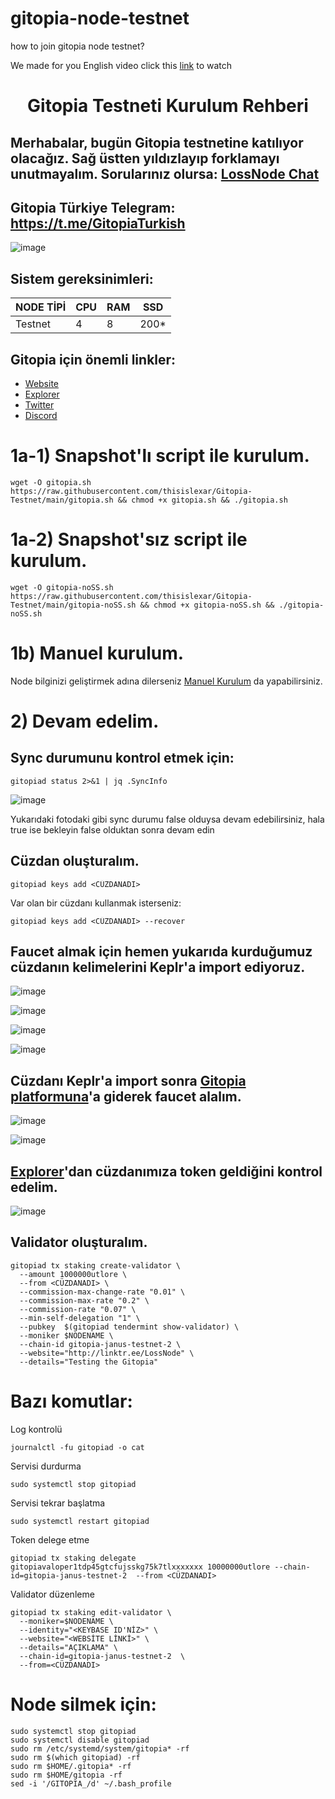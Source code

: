 # gitopia-node-testnet
how to join gitopia node testnet?

We made for you English video click this [link](https://youtu.be/okcFkf1ThgA) to watch 

<h1 align="center">Gitopia Testneti Kurulum Rehberi

## Merhabalar, bugün Gitopia testnetine katılıyor olacağız. Sağ üstten yıldızlayıp forklamayı unutmayalım. Sorularınız olursa: [LossNode Chat](https://t.me/LossNode)


## Gitopia Türkiye Telegram: https://t.me/GitopiaTurkish

![image](https://user-images.githubusercontent.com/101462877/201489822-1d35a702-8d38-4a63-933b-6112b226817f.png)


## Sistem gereksinimleri:
NODE TİPİ | CPU     | RAM      | SSD     |
| ------------- | ------------- | ------------- | -------- |
| Testnet | 4          | 8         | 200*  |

## Gitopia için önemli linkler:
- [Website](https://gitopia.com/)
- [Explorer](https://gitopia.explorers.guru/)
- [Twitter](https://twitter.com/gitopiaDAO)
- [Discord](https://discord.gg/EcwjHedFnp)

# 1a-1) Snapshot'lı script ile kurulum.

```
wget -O gitopia.sh https://raw.githubusercontent.com/thisislexar/Gitopia-Testnet/main/gitopia.sh && chmod +x gitopia.sh && ./gitopia.sh
```

# 1a-2) Snapshot'sız script ile kurulum.

```
wget -O gitopia-noSS.sh https://raw.githubusercontent.com/thisislexar/Gitopia-Testnet/main/gitopia-noSS.sh && chmod +x gitopia-noSS.sh && ./gitopia-noSS.sh
```


# 1b) Manuel kurulum.

Node bilginizi geliştirmek adına dilerseniz [Manuel Kurulum](https://github.com/thisislexar/Gitopia-Testnet/blob/main/gitopia_manual.md) da yapabilirsiniz.


# 2) Devam edelim. 

## Sync durumunu kontrol etmek için:

```
gitopiad status 2>&1 | jq .SyncInfo
``` 

![image](https://user-images.githubusercontent.com/101462877/201514358-41303e3f-6c51-4f12-b3e3-49bcecb3770c.png)

Yukarıdaki fotodaki gibi sync durumu false olduysa devam edebilirsiniz, hala true ise bekleyin false olduktan sonra devam edin

## Cüzdan oluşturalım.
```
gitopiad keys add <CÜZDANADI>
``` 
Var olan bir cüzdanı kullanmak isterseniz:

```
gitopiad keys add <CÜZDANADI> --recover
``` 


## Faucet almak için hemen yukarıda kurduğumuz cüzdanın kelimelerini Keplr'a import ediyoruz.

![image](https://user-images.githubusercontent.com/101462877/201490749-0d060bfa-bca3-4b09-8569-c00f499c8a48.png)

![image](https://user-images.githubusercontent.com/101462877/201490756-32b6b1f1-fdd8-4af1-b3f0-9f18f5a0ad3b.png)

![image](https://user-images.githubusercontent.com/101462877/201490769-99978610-5dba-4758-b4d1-abac5f18a215.png)

![image](https://user-images.githubusercontent.com/101462877/201490784-e00537d8-8c50-4951-9d76-fe78adca8032.png)

## Cüzdanı Keplr'a import sonra [Gitopia platformuna](https://gitopia.com/home)'a giderek faucet alalım.

![image](https://user-images.githubusercontent.com/101462877/201490673-40e73d7d-0705-47c3-8ce6-391ad1326fdd.png)


![image](https://user-images.githubusercontent.com/101462877/201490821-bec0a6d7-9e97-4d22-b51d-092874799e52.png)


## [Explorer](https://gitopia.explorers.guru/)'dan cüzdanımıza token geldiğini kontrol edelim.

![image](https://user-images.githubusercontent.com/101462877/201490841-58a9340a-8bb9-43c0-b086-dec720951575.png)


## Validator oluşturalım.


```
gitopiad tx staking create-validator \
  --amount 1000000utlore \
  --from <CÜZDANADI> \
  --commission-max-change-rate "0.01" \
  --commission-max-rate "0.2" \
  --commission-rate "0.07" \
  --min-self-delegation "1" \
  --pubkey  $(gitopiad tendermint show-validator) \
  --moniker $NODENAME \
  --chain-id gitopia-janus-testnet-2 \
  --website="http://linktr.ee/LossNode" \
  --details="Testing the Gitopia"
```


# Bazı komutlar:

Log kontrolü

```
journalctl -fu gitopiad -o cat
```


Servisi durdurma

```
sudo systemctl stop gitopiad
```

Servisi tekrar başlatma

```
sudo systemctl restart gitopiad
```

Token delege etme

```
gitopiad tx staking delegate gitopiavaloper1tdp45gtcfujsskg75k7tlxxxxxxx 10000000utlore --chain-id=gitopia-janus-testnet-2  --from <CÜZDANADI>
```

Validator düzenleme

```
gitopiad tx staking edit-validator \
  --moniker=$NODENAME \
  --identity="<KEYBASE ID'NİZ>" \
  --website="<WEBSİTE LİNKİ>" \
  --details="AÇIKLAMA" \
  --chain-id=gitopia-janus-testnet-2  \
  --from=<CÜZDANADI>
``` 


# Node silmek için:

```
sudo systemctl stop gitopiad
sudo systemctl disable gitopiad
sudo rm /etc/systemd/system/gitopia* -rf
sudo rm $(which gitopiad) -rf
sudo rm $HOME/.gitopia* -rf
sudo rm $HOME/gitopia -rf
sed -i '/GITOPIA_/d' ~/.bash_profile
``` 

